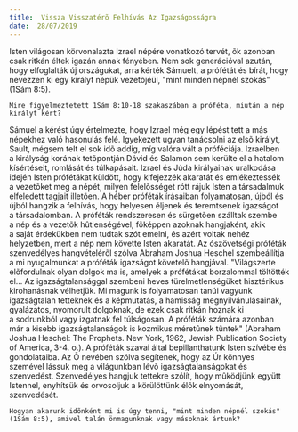 ```yaml
---
title:  Vissza Visszatérõ Felhívás Az Igazságosságra
date:  28/07/2019
---
```


Isten világosan körvonalazta Izrael népére vonatkozó tervét, õk azonban csak ritkán éltek igazán annak fényében. Nem sok generációval azután, hogy elfoglalták új országukat, arra kérték Sámuelt, a prófétát és bírát, hogy nevezzen ki egy királyt népük vezetõjéül, "mint minden népnél szokás" (1Sám 8:5).

`Mire figyelmeztetett 1Sám 8:10-18 szakaszában a próféta, miután a nép királyt kért?`

Sámuel a kérést úgy értelmezte, hogy Izrael még egy lépést tett a más népekhez való hasonulás felé. Igyekezett ugyan tanácsolni az elsõ királyt, Sault, mégsem telt el sok idõ addig, míg valóra vált a próféciája. Izraelben a királyság korának tetõpontján Dávid és Salamon sem kerülte el a hatalom kísértéseit, romlását és túlkapásait. Izrael és Júda királyainak uralkodása idején Isten prófétákat küldött, hogy kifejezzék akaratát és emlékeztessék a vezetõket meg a népét, milyen felelõsséget rótt rájuk Isten a társadalmuk elfeledett tagjait illetõen. A héber próféták írásaiban folyamatosan, újból és újból hangzik a felhívás, hogy helyesen éljenek és teremtsenek igazságot a társadalomban. A próféták rendszeresen és sürgetõen szálltak szembe a nép és a vezetõk hûtlenségével, fõképpen azoknak hangjaként, akik a saját érdekükben nem tudtak szót emelni, és azért voltak nehéz helyzetben, mert a nép nem követte Isten akaratát. Az ószövetségi próféták szenvedélyes hangvételérõl szólva Abraham Joshua Heschel szembeállítja a mi nyugalmunkat a próféták igazságot követelõ hangjával. "Világszerte elõfordulnak olyan dolgok ma is, amelyek a prófétákat borzalommal töltötték el… Az igazságtalansággal szembeni heves türelmetlenségüket hisztérikus kirohanásnak vélhetjük. Mi magunk is folyamatosan tanúi vagyunk igazságtalan tetteknek és a képmutatás, a hamisság megnyilvánulásainak, gyalázatos, nyomorult dolgoknak, de ezek csak ritkán hoznak ki a sodrunkból vagy izgatnak fel túlságosan. A próféták számára azonban már a kisebb igazságtalanságok is kozmikus méretûnek tûntek" (Abraham Joshua Heschel: The Prophets. New York, 1962, Jewish Publication Society of America, 3-4. o.). A próféták szavai által bepillanthatunk Isten szívébe és gondolataiba. Az Õ nevében szólva segítenek, hogy az Úr könnyes szemével lássuk meg a világunkban lévõ igazságtalanságokat és szenvedést. Szenvedélyes hangjuk tettekre szólít, hogy mûködjünk együtt Istennel, enyhítsük és orvosoljuk a körülöttünk élõk elnyomását, szenvedését.

`Hogyan akarunk idõnként mi is úgy tenni, "mint minden népnél szokás" (1Sám 8:5), amivel talán önmagunknak vagy másoknak ártunk?`